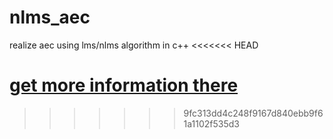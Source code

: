# nlms_aec
realize aec using lms/nlms algorithm in c++
<<<<<<< HEAD

[get more information there](https://shuai-xv.github.io/cpp%E5%AE%9E%E7%8E%B0%E7%9A%84%E5%9B%9E%E5%A3%B0%E6%B6%88%E9%99%A4%E7%AE%97%E6%B3%95/)
=======
>>>>>>> 9fc313dd4c248f9167d840ebb9f61a1102f535d3

